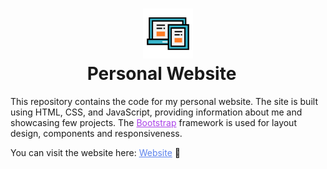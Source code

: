 <h1 align="center">
    <img src="static/website-site.svg" style="width: 80px;"/> <br>
    <span style="padding-right: 20px;">Personal Website</span>
</h1>


This repository contains the code for my personal website. The site is built using HTML, CSS, and JavaScript, providing information about me and showcasing few projects. The <a href="https://getbootstrap.com/" target="_blank" style="color: #ab41e9">Bootstrap</a> framework is used for layout design, components and responsiveness.

You can visit the website here: <a href="https://mohamedfattouhy.github.io/website" target="_blank" style="color: #5c83ed">Website</a> 🔗
